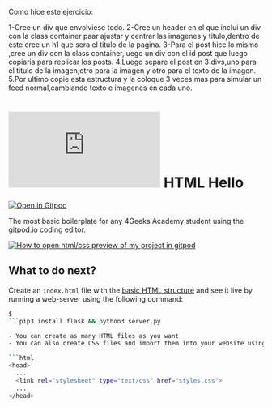 Como hice este ejercicio:

1-Cree un div que envolviese todo.
2-Cree un header en el que inclui un div con la class container paar ajustar y centrar las imagenes y titulo,dentro de este cree un h1 que sera el titulo de la pagina.
3-Para el post hice lo mismo ,cree un div con la class container,luego un div con el id post que luego copiaria para replicar los posts.
4.Luego separe el post en 3 divs,uno para el titulo de la imagen,otro para la imagen y otro para el texto de la imagen.
5.Por ultimo copie esta estructura y la coloque 3 veces mas para simular un feed normal,cambiando texto e imagenes en cada uno.


# ![4Geeks Logo](http://assets.breatheco.de/apis/img/images.php?blob&random&cat=icon&tags=4geeks,16) HTML Hello

[![Open in Gitpod](https://gitpod.io/button/open-in-gitpod.svg)](https://gitpod.io#https://github.com/4GeeksAcademy/html-hello.git)

The most basic boilerplate for any 4Geeks Academy student using the [gitpod.io](gitpod.io) coding editor.

[![How to open html/css preview of my project in gitpod](https://github.com/4GeeksAcademy/Templates-Boilerplates/blob/master/assets/hello-html-intro.png?raw=true)](https://youtu.be/dfbDCMu_p-0)

## What to do next?

Create an `index.html` file with the [basic HTML structure](http://content.breatheco.de/lesson/what-is-html-learn-html#page-structure) and see it live by running a web-server using the following command:

```sh
$ 
```pip3 install flask && python3 server.py

- You can create as many HTML files as you want
- You can also create CSS files and import them into your website using a `<link>` tag placed between the `<head></head>` tags, like this:

```html
<head>
  ...
  <link rel="stylesheet" type="text/css" href="styles.css">
  ...
</head>
```

